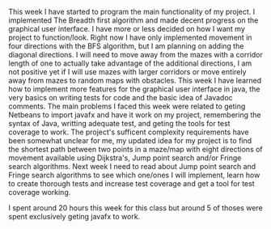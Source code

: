 This week I have started to program the main functionality of my project. I implemented The Breadth first algorithm and made decent progress on the graphical user interface. I have more or less decided on how I want my project to function/look. Right now I have only implemented movement in four directions with the BFS algorithm, but I am planning on adding the diagonal directions. I will need to move away from the mazes with a corridor length of one to actually take advantage of the additional directions, I am not positive yet if I will use mazes with larger corridors or move entirely away from mazes to random maps with obstacles. This week I have learned how to implement more features for the graphical user interface in java, the very basics on writing tests for code and the basic idea of Javadoc comments. The main problems I faced this week were related to geting Netbeans to import javafx and have it work on my project, remembering the syntax of Java, writting adequate test, and geting the tools for test coverage to work. The project's sufficent complexity requirements have been somewhat unclear for me, my updated idea for my project is to find the shortest path between two points in a maze/map with eight directions of movement available using Dijkstra's, Jump point search and/or Fringe search algorithms. Next week I need to read about Jump point search and Fringe search algorithms to see which one/ones I will implement, learn how to create thorough tests and increase test coverage and get a tool for test coverage working. 

I spent around 20 hours this week for this class but around 5 of thoses were spent exclusively geting javafx to work.
